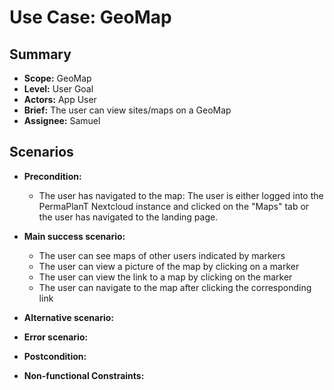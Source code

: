 # Use Case: GeoMap

## Summary

- **Scope:** GeoMap
- **Level:** User Goal
- **Actors:** App User
- **Brief:** The user can view sites/maps on a GeoMap
- **Assignee:** Samuel

## Scenarios

- **Precondition:**

  - The user has navigated to the map:
    The user is either logged into the PermaPlanT Nextcloud instance and clicked on the "Maps" tab or
    the user has navigated to the landing page.

- **Main success scenario:**
  - The user can see maps of other users indicated by markers
  - The user can view a picture of the map by clicking on a marker
  - The user can view the link to a map by clicking on the marker
  - The user can navigate to the map after clicking the corresponding link
- **Alternative scenario:**
- **Error scenario:**
- **Postcondition:**
- **Non-functional Constraints:**
